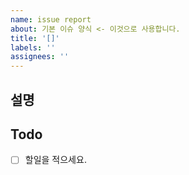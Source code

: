 ```yaml
---
name: issue report
about: 기본 이슈 양식 <- 이것으로 사용합니다.
title: '[]'
labels: ''
assignees: ''
---
```


## 설명

## Todo

- [ ] 할일을 적으세요.
